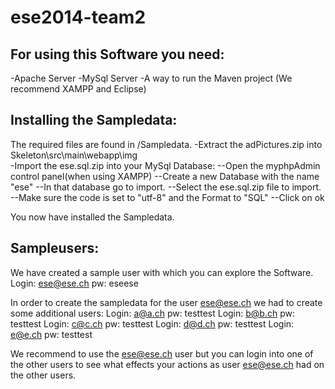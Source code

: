 ese2014-team2
=============

For using this Software you need:
---------------------------------
-Apache Server
-MySql Server
-A way to run the Maven project
(We recommend XAMPP and Eclipse)

Installing the Sampledata:
-------------------------
The required files are found in /Sampledata.
-Extract the adPictures.zip into Skeleton\src\main\webapp\img\
-Import the ese.sql.zip into your MySql Database:
--Open the myphpAdmin control panel(when using XAMPP)
--Create a new Database with the name "ese"
--In that database go to import.
--Select the ese.sql.zip file to import.
--Make sure the code is set to "utf-8" and the Format to "SQL"
--Click on ok

You now have installed the Sampledata.

Sampleusers:
----------
We have created a sample user with which you can explore the Software.
Login: ese@ese.ch pw: eseese


In order to create the sampledata for the user ese@ese.ch we had to create some additional users:
Login: a@a.ch pw: testtest
Login: b@b.ch pw: testtest
Login: c@c.ch pw: testtest
Login: d@d.ch pw: testtest
Login: e@e.ch pw: testtest

We recommend to use the ese@ese.ch user but you can login into one of the other users to see what effects your actions as user ese@ese.ch had on the other users.